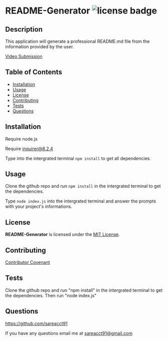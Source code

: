 # README-Generator    ![license badge](https://img.shields.io/github/license/sareacct91/README-Generator)

## Description

This application will generate a professional README.md file from the information provided by the user.

[Video Submission](https://www.youtube.com/watch?v=FnrO83S4lIU)

## Table of Contents

- [Installation](#installation)
- [Usage](#usage)
- [License](#license)
- [Contributing](#contributing)
- [Tests](#tests)
- [Questions](#questions)


## Installation

Require node.js 

Require inquirer@8.2.4  
   
Type into the intergrated terminal ```npm install``` to get all dependencies.


## Usage

Clone the github repo and run ```npm install``` in the intergrated terminal to get the dependencies.

Type ```node index.js``` into the intergrated terminal and answer the prompts with your project's informations.

## License

**README-Generator** is licensed under the [MIT License](https://github.com/sareacct91/README-Generator/blob/master/LICENSE).

## Contributing

[Contributor Covenant](https://www.contributor-covenant.org/)

## Tests

Clone the github repo and run "npm install" in the intergrated terminal to get the dependencies. Then run "node index.js"

## Questions

https://github.com/sareacct91

If you have any questions email me at sareacct91@gmail.com

